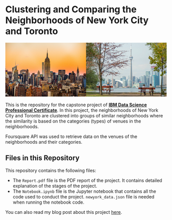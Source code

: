# Clustering and Comparing the Neighborhoods of New York City and Toronto

![](1.png)

This is the repository for the capstone project of [**IBM Data Science Professional Certificate**](https://www.coursera.org/specializations/ibm-data-science). In this project, the neighborhoods of New York City and Toronto are clustered into groups of similar neighborhoods where the similarity is based on the categories (types) of venues in the neighborhoods. 

Foursquare API was used to retrieve data on the venues of the neighborhoods and their categories.

## Files in this Repository

This repository contains the following files:

- The `Report.pdf` file is the PDF report of the project. It contains detailed explanation of the stages of the project.
- The `Notebook.ipynb` file is the Jupyter notebook that contains all the code used to conduct the project. `newyork_data.json` file is needed when running the notebook code.

You can also read my blog post about this project [here](http://ammar-alyousfi.com/2019/comparing-and-clustering-the-neighborhoods-of-new-york-city-and-toronto).

